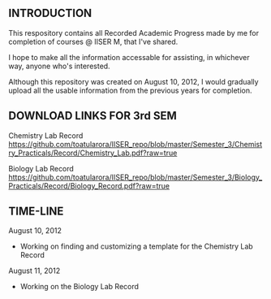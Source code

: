INTRODUCTION
--

This respository contains all Recorded Academic Progress made by me for completion of courses @ IISER M, that I've shared.

I hope to make all the information accessable for assisting, in whichever way, anyone who's interested.

Although this repository was created on August 10, 2012, I would gradually upload all the usable information from the previous years for completion.

DOWNLOAD LINKS FOR 3rd SEM
--
Chemistry Lab Record
https://github.com/toatularora/IISER_repo/blob/master/Semester_3/Chemistry_Practicals/Record/Chemistry_Lab.pdf?raw=true


Biology Lab Record
https://github.com/toatularora/IISER_repo/blob/master/Semester_3/Biology_Practicals/Record/Biology_Record.pdf?raw=true


TIME-LINE
--

August 10, 2012
* Working on finding and customizing a template for the Chemistry Lab Record

August 11, 2012
* Working on the Biology Lab Record
